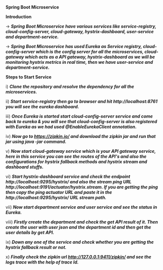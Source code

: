 **Spring Boot Microservice** 

**Introduction** 

-> **_Spring Boot Microservice have various services like service-registry, cloud-config-server, cloud-gateway, hystrix-dashboard, user-service and department-service._**
    
-> **_Spring Boot Microservice has used Eureka as Service registry, cloud-config-server which is the config server for all the microservices, cloud-gateway which acts as a API gateway,
        hystrix-dashboard as we will be monitoring hystrix metrics in real time, then we have user-service and department-service._**

**Steps to Start Service**

i) **_Clone the repository and resolve the dependency for all the microservices._**

ii) **_Start service-registry then go to browser and hit http://localhost:8761 you will see the eureka dashboard._**

iii) **_Once Eureka is started start cloud-config-server service and come back to eureka & you will see that cloud-config-server is also registered with Eureka as we had used @EnableEurekaClient annotation._**

iv) **_Now go to https://zipkin.io/ and download the zipkin jar and run that jar using java -jar command._**

v) **_Now start cloud-gateway service which is your API gateway service, here in this service you can see the routes of the API's and also the configurations for hystrix fallback methods and hystrix stream and dashboard stuffs._**

vi) **_Start hystrix-dashboard service and check the endpoint http://localhost:9295/hystrix/ and also the stream ping URL http://localhost:9191/actuator/hystrix.stream. If you are getting the ping then copy the ping actuator URL and paste it in the http://localhost:9295/hystrix/ URL stream path._**

vii) **_Now start department service and user service and see the status in Eureka._**

viii) **_Firstly create the department and check the get API result of it. Then create the user with user json and the department id and then get the user details by get API._**

ix) **_Down any one of the service and check whether you are getting the hystrix fallback result or not._**

x) **_Finally check the zipkin url http://127.0.0.1:9411/zipkin/ and see the logs trace with the help of trace Id._**
